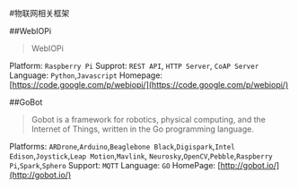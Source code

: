 #物联网相关框架

##WebIOPi

> WebIOPi

Platform: ``Raspberry Pi``
Supprot: ``REST API``, ``HTTP Server``, ``CoAP Server``
Language: ``Python``,``Javascript``
Homepage: [https://code.google.com/p/webiopi/](https://code.google.com/p/webiopi/)

##GoBot

> Gobot is a framework for robotics, physical computing, and the Internet of Things, written in the Go programming language.

Platforms: ``ARDrone``,``Arduino``,``Beaglebone Black``,``Digispark``,``Intel Edison``,``Joystick``,``Leap Motion``,``Mavlink``, ``Neurosky``,``OpenCV``,``Pebble``,``Raspberry Pi``,``Spark``,``Sphero`` 
Support: ``MQTT``
Language: ``GO``
HomePage: [http://gobot.io/](http://gobot.io/)	